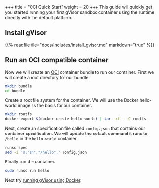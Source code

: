 +++
title = "OCI Quick Start"
weight = 20
+++
This guide will quickly get you started running your first gVisor sandbox
container using the runtime directly with the default platform.

## Install gVisor

{{% readfile file="docs/includes/install_gvisor.md" markdown="true" %}}

## Run an OCI compatible container

Now we will create an [OCI][oci] container bundle to run our container. First we
will create a root directory for our bundle.

```bash
mkdir bundle
cd bundle
```

Create a root file system for the container. We will use the Docker hello-world
image as the basis for our container.

```bash
mkdir rootfs
docker export $(docker create hello-world) | tar -xf - -C rootfs
```

Next, create an specification file called `config.json` that contains our
container specification. We will update the default command it runs to `/hello`
in the `hello-world` container.

```bash
runsc spec
sed -i 's;"sh";"/hello";' config.json
```

Finally run the container.

```bash
sudo runsc run hello
```

Next try [running gVisor using Docker](../docker/).

[oci]: https://opencontainers.org/

